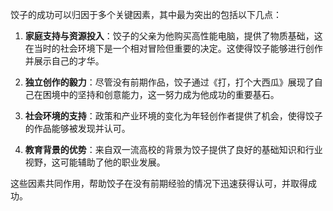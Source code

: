 饺子的成功可以归因于多个关键因素，其中最为突出的包括以下几点：

1. **家庭支持与资源投入**：饺子的父亲为他购买高性能电脑，提供了物质基础，这在当时的社会环境下是一个相对冒险但重要的决定。这使得饺子能够进行创作并展示自己的才华。

2. **独立创作的毅力**：尽管没有前期作品，饺子通过《打，打个大西瓜》展现了自己在困境中的坚持和创意能力，这一努力成为他成功的重要基石。

3. **社会环境的支持**：政策和产业环境的变化为年轻创作者提供了机会，使得饺子的作品能够被发现并认可。

4. **教育背景的优势**：来自双一流高校的背景为饺子提供了良好的基础知识和行业视野，这可能辅助了他的职业发展。

这些因素共同作用，帮助饺子在没有前期经验的情况下迅速获得认可，并取得成功。